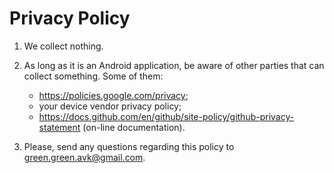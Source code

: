 Privacy Policy
==============

1. We collect nothing.

2. As long as it is an Android application, be aware of other parties that can collect something.
   Some of them:
    * <https://policies.google.com/privacy>;
    * your device vendor privacy policy;
    * <https://docs.github.com/en/github/site-policy/github-privacy-statement> (on-line documentation).

3. Please, send any questions regarding this policy to <green.green.avk@gmail.com>.
